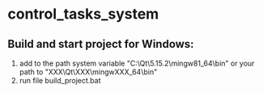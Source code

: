 # control_tasks_system

## Build and start project for Windows:  
1. add to the path system variable "C:\Qt\5.15.2\mingw81_64\bin" or your path to "XXX\Qt\XXX\mingwXXX_64\bin"
2. run file build_project.bat
